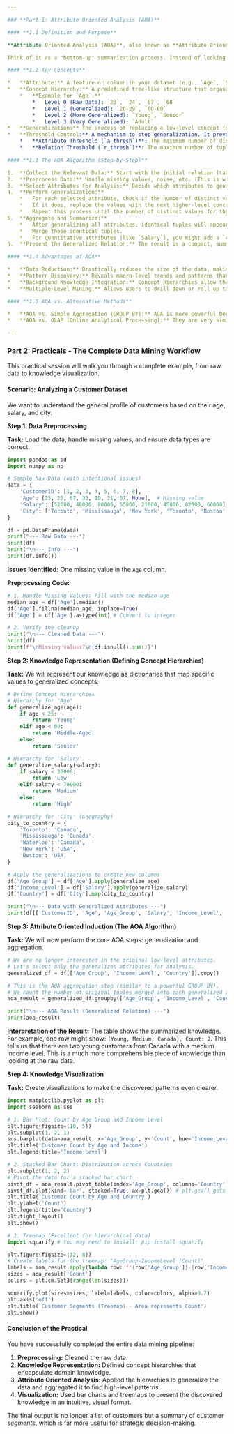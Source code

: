 ```yaml
---

### **Part 1: Attribute Oriented Analysis (AOA)**

#### **1.1 Definition and Purpose**

**Attribute Oriented Analysis (AOA)**, also known as **Attribute Oriented Induction (AOI)**, is a data analysis and knowledge discovery technique. Its primary purpose is to **generalize specific, low-level data into more abstract, high-level concepts**.

Think of it as a "bottom-up" summarization process. Instead of looking at individual data points (e.g., "John, age 23, salary $52,000"), AOA groups them into meaningful categories (e.g., "Young Adults, Medium Income").

#### **1.2 Key Concepts**

*   **Attribute:** A feature or column in your dataset (e.g., `Age`, `Salary`, `City`).
*   **Concept Hierarchy:** A predefined tree-like structure that organizes data from specific values to general concepts.
    *   **Example for `Age`:**
        *   Level 0 (Raw Data): `23`, `24`, `67`, `68`
        *   Level 1 (Generalized): `20-29`, `60-69`
        *   Level 2 (More Generalized): `Young`, `Senior`
        *   Level 3 (Very Generalized): `Adult`
*   **Generalization:** The process of replacing a low-level concept (e.g., "Toronto") with a higher-level one (e.g., "Canada"). This is done by "climbing" the concept hierarchy.
*   **Threshold Control:** A mechanism to stop generalization. It prevents over-generalization where the data becomes too vague to be useful. Common thresholds are:
    *   **Attribute Threshold (`a_thresh`)**: The maximum number of distinct values allowed for an attribute after generalization.
    *   **Relation Threshold (`r_thresh`)**: The maximum number of tuples (rows) allowed in the final generalized relation.

#### **1.3 The AOA Algorithm (Step-by-Step)**

1.  **Collect the Relevant Data:** Start with the initial relation (table) of interest.
2.  **Preprocess Data:** Handle missing values, noise, etc. (This is where our practicals begin).
3.  **Select Attributes for Analysis:** Decide which attributes to generalize.
4.  **Perform Generalization:**
    *   For each selected attribute, check if the number of distinct values exceeds the attribute threshold (`a_thresh`).
    *   If it does, replace the values with the next higher-level concept from its hierarchy.
    *   Repeat this process until the number of distinct values for that attribute is <= `a_thresh`.
5.  **Aggregate and Summarize:**
    *   After generalizing all attributes, identical tuples will appear.
    *   Merge these identical tuples.
    *   For quantitative attributes (like `Salary`), you might add a `count` column to show how many original tuples were merged. You can also compute aggregates like `average_salary`.
6.  **Present the Generalized Relation:** The result is a compact, summarized table that represents the core patterns in the data.

#### **1.4 Advantages of AOA**

*   **Data Reduction:** Drastically reduces the size of the data, making it easier to analyze.
*   **Pattern Discovery:** Reveals macro-level trends and patterns that are invisible in the raw data.
*   **Background Knowledge Integration:** Concept hierarchies allow the incorporation of domain expertise.
*   **Multiple-Level Mining:** Allows users to drill down or roll up through different levels of generalization to see data at various abstraction levels.

#### **1.5 AOA vs. Alternative Methods**

*   **AOA vs. Simple Aggregation (GROUP BY):** AOA is more powerful because it uses concept hierarchies to create semantically meaningful groups, not just syntactic ones. Grouping by "Young" and "Senior" is more insightful than grouping by raw age numbers.
*   **AOA vs. OLAP (Online Analytical Processing):** They are very similar in spirit. OLAP operations (roll-up, drill-down) are the interactive equivalent of performing AOA. AOA can be seen as the algorithmic foundation for OLAP's roll-up operation.

---
```


### **Part 2: Practicals - The Complete Data Mining Workflow**

This practical session will walk you through a complete example, from raw data to knowledge visualization.

#### **Scenario: Analyzing a Customer Dataset**

We want to understand the general profile of customers based on their age, salary, and city.

**Step 1: Data Preprocessing**

**Task:** Load the data, handle missing values, and ensure data types are correct.

```python
import pandas as pd
import numpy as np

# Sample Raw Data (with intentional issues)
data = {
    'CustomerID': [1, 2, 3, 4, 5, 6, 7, 8],
    'Age': [23, 23, 67, 32, 19, 21, 67, None],  # Missing value
    'Salary': [52000, 48000, 80000, 55000, 21000, 45000, 82000, 60000],
    'City': ['Toronto', 'Mississauga', 'New York', 'Toronto', 'Boston', 'Boston', 'New York', 'Waterloo']
}

df = pd.DataFrame(data)
print("--- Raw Data ---")
print(df)
print("\n--- Info ---")
print(df.info())
```

**Issues Identified:** One missing value in the `Age` column.

**Preprocessing Code:**

```python
# 1. Handle Missing Values: Fill with the median age
median_age = df['Age'].median()
df['Age'].fillna(median_age, inplace=True)
df['Age'] = df['Age'].astype(int) # Convert to integer

# 2. Verify the cleanup
print("\n--- Cleaned Data ---")
print(df)
print(f"\nMissing values?\n{df.isnull().sum()}")
```

**Step 2: Knowledge Representation (Defining Concept Hierarchies)**

**Task:** We will represent our knowledge as dictionaries that map specific values to generalized concepts.

```python
# Define Concept Hierarchies
# Hierarchy for 'Age'
def generalize_age(age):
    if age < 25:
        return 'Young'
    elif age < 60:
        return 'Middle-Aged'
    else:
        return 'Senior'

# Hierarchy for 'Salary'
def generalize_salary(salary):
    if salary < 30000:
        return 'Low'
    elif salary < 70000:
        return 'Medium'
    else:
        return 'High'

# Hierarchy for 'City' (Geography)
city_to_country = {
    'Toronto': 'Canada',
    'Mississauga': 'Canada',
    'Waterloo': 'Canada',
    'New York': 'USA',
    'Boston': 'USA'
}

# Apply the generalizations to create new columns
df['Age_Group'] = df['Age'].apply(generalize_age)
df['Income_Level'] = df['Salary'].apply(generalize_salary)
df['Country'] = df['City'].map(city_to_country)

print("\n--- Data with Generalized Attributes ---")
print(df[['CustomerID', 'Age', 'Age_Group', 'Salary', 'Income_Level', 'City', 'Country']])
```

**Step 3: Attribute Oriented Induction (The AOA Algorithm)**

**Task:** We will now perform the core AOA steps: generalization and aggregation.

```python
# We are no longer interested in the original low-level attributes.
# Let's select only the generalized attributes for analysis.
generalized_df = df[['Age_Group', 'Income_Level', 'Country']].copy()

# This is the AOA aggregation step (similar to a powerful GROUP BY).
# We count the number of original tuples merged into each generalized tuple.
aoa_result = generalized_df.groupby(['Age_Group', 'Income_Level', 'Country']).size().reset_index(name='Count')

print("\n--- AOA Result (Generalized Relation) ---")
print(aoa_result)
```

**Interpretation of the Result:**
The table shows the summarized knowledge. For example, one row might show: `(Young, Medium, Canada), Count: 2`. This tells us that there are two young customers from Canada with a medium income level. This is a much more comprehensible piece of knowledge than looking at the raw data.

**Step 4: Knowledge Visualization**

**Task:** Create visualizations to make the discovered patterns even clearer.

```python
import matplotlib.pyplot as plt
import seaborn as sns

# 1. Bar Plot: Count by Age Group and Income Level
plt.figure(figsize=(10, 5))
plt.subplot(1, 2, 1)
sns.barplot(data=aoa_result, x='Age_Group', y='Count', hue='Income_Level', palette='viridis')
plt.title('Customer Count by Age and Income')
plt.legend(title='Income Level')

# 2. Stacked Bar Chart: Distribution across Countries
plt.subplot(1, 2, 2)
# Pivot the data for a stacked bar chart
pivot_df = aoa_result.pivot_table(index='Age_Group', columns='Country', values='Count', fill_value=0)
pivot_df.plot(kind='bar', stacked=True, ax=plt.gca()) # plt.gca() gets the current axis
plt.title('Customer Count by Age and Country')
plt.ylabel('Count')
plt.legend(title='Country')
plt.tight_layout()
plt.show()

# 3. Treemap (Excellent for hierarchical data)
import squarify # You may need to install: pip install squarify

plt.figure(figsize=(12, 8))
# Create labels for the treemap: "AgeGroup-IncomeLevel (Count)"
labels = aoa_result.apply(lambda row: f"{row['Age_Group']}-{row['Income_Level']}\n({row['Count']})", axis=1)
sizes = aoa_result['Count']
colors = plt.cm.Set3(range(len(sizes)))

squarify.plot(sizes=sizes, label=labels, color=colors, alpha=0.7)
plt.axis('off')
plt.title('Customer Segments (Treemap) - Area represents Count')
plt.show()
```

#### **Conclusion of the Practical**

You have successfully completed the entire data mining pipeline:
1.  **Preprocessing:** Cleaned the raw data.
2.  **Knowledge Representation:** Defined concept hierarchies that encapsulate domain knowledge.
3.  **Attribute Oriented Analysis:** Applied the hierarchies to generalize the data and aggregated it to find high-level patterns.
4.  **Visualization:** Used bar charts and treemaps to present the discovered knowledge in an intuitive, visual format.

The final output is no longer a list of customers but a summary of customer *segments*, which is far more useful for strategic decision-making.
